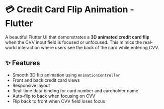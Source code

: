 # 💳 Credit Card Flip Animation - Flutter

A beautiful Flutter UI that demonstrates a **3D animated credit card flip** when the CVV input field is focused or unfocused. This mimics the real-world interaction where users see the back of the card while entering CVV.

## ✨ Features

- Smooth 3D flip animation using `AnimationController`
- Front and back credit card views
- Responsive layout
- Real-time data binding for card number and cardholder name
- Auto-flip to back when focusing on CVV
- Flip back to front when CVV field loses focus
